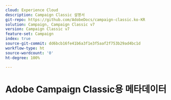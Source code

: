 ```yaml
---
cloud: Experience Cloud
description: Campaign Classic 설명서
git-repo: https://github.com/AdobeDocs/campaign-classic.ko-KR
solution: Campaign, Campaign Classic v7
version: Campaign Classic v7
feature-set: Campaign
index: true
source-git-commit: dd6bcb16fe41b6a3f1e3f5aaf2f753b29ad4bc1d
workflow-type: ht
source-wordcount: '0'
ht-degree: 100%

---
```



# Adobe Campaign Classic용 메타데이터
